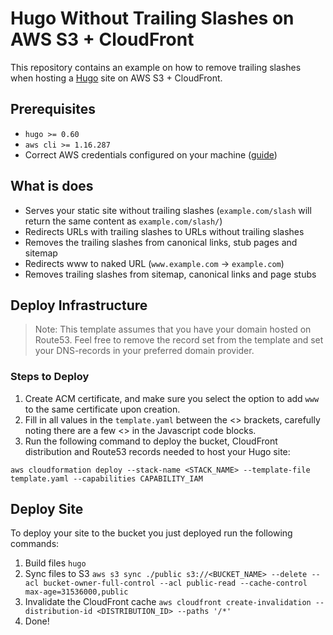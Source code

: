 # Hugo Without Trailing Slashes on AWS S3 + CloudFront

This repository contains an example on how to remove trailing slashes when hosting a [Hugo](https://gohugo.io) site on AWS S3 + CloudFront.

## Prerequisites

- `hugo >= 0.60`
- `aws cli >= 1.16.287`
- Correct AWS credentials configured on your machine ([guide](https://docs.aws.amazon.com/cli/latest/userguide/cli-chap-configure.html))

## What is does

- Serves your static site without trailing slashes (`example.com/slash` will return the same content as `example.com/slash/`)
- Redirects URLs with trailing slashes to URLs without trailing slashes
- Removes the trailing slashes from canonical links, stub pages and sitemap
- Redirects www to naked URL (`www.example.com` -> `example.com`)
- Removes trailing slashes from sitemap, canonical links and page stubs

## Deploy Infrastructure

> Note: This template assumes that you have your domain hosted on Route53. Feel free to remove the record set from the template and set your DNS-records in your preferred domain provider.

### Steps to Deploy

1. Create ACM certificate, and make sure you select the option to add `www` to the same certificate upon creation.
2. Fill in all values in the `template.yaml` between the <> brackets, carefully noting there are a few <> in the Javascript code blocks.
3. Run the following command to deploy the bucket, CloudFront distribution and Route53 records needed to host your Hugo site:

```
aws cloudformation deploy --stack-name <STACK_NAME> --template-file template.yaml --capabilities CAPABILITY_IAM
```

## Deploy Site

To deploy your site to the bucket you just deployed run the following commands:

1. Build files `hugo`
2. Sync files to S3 `aws s3 sync ./public s3://<BUCKET_NAME> --delete --acl bucket-owner-full-control --acl public-read --cache-control max-age=31536000,public`
3. Invalidate the CloudFront cache `aws cloudfront create-invalidation --distribution-id <DISTRIBUTION_ID> --paths '/*'`
4. Done!


